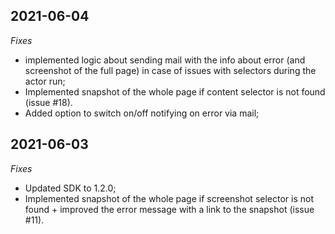 
## 2021-06-04
*Fixes*
- implemented logic about sending mail with the info about error (and screenshot of the full page) in case of issues with selectors during the actor run;
- Implemented snapshot of the whole page if content selector is not found (issue #18).
- Added option to switch on/off notifying on error via mail;

## 2021-06-03
*Fixes*
- Updated SDK to 1.2.0;
- Implemented snapshot of the whole page if screenshot selector is not found +  improved the error message with a link to the snapshot (issue #11).
